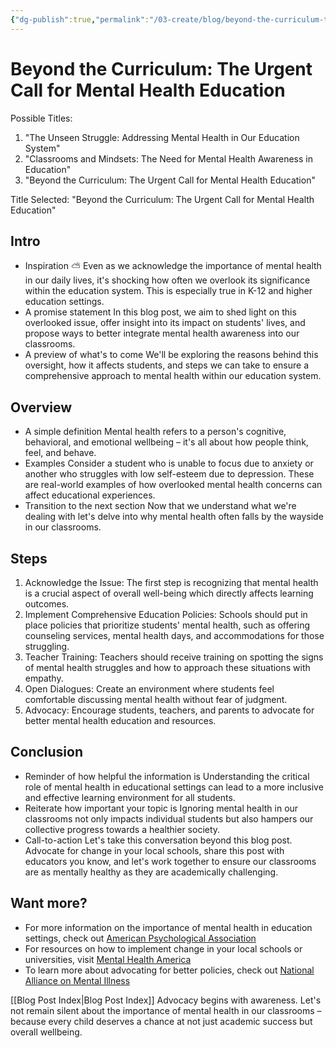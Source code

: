 ```yaml
---
{"dg-publish":true,"permalink":"/03-create/blog/beyond-the-curriculum-the-urgent-call-for-mental-health-education/","tags":["education","mental-health"]}
---
```



# Beyond the Curriculum: The Urgent Call for Mental Health Education

Possible Titles:

1. "The Unseen Struggle: Addressing Mental Health in Our Education System"
2. "Classrooms and Mindsets: The Need for Mental Health Awareness in Education"
3. "Beyond the Curriculum: The Urgent Call for Mental Health Education"

Title Selected: "Beyond the Curriculum: The Urgent Call for Mental Health Education"

## Intro
* Inspiration ⛅
Even as we acknowledge the importance of mental health in our daily lives, it's shocking how often we overlook its significance within the education system. This is especially true in K-12 and higher education settings.
* A promise statement
In this blog post, we aim to shed light on this overlooked issue, offer insight into its impact on students' lives, and propose ways to better integrate mental health awareness into our classrooms.
* A preview of what's to come
We'll be exploring the reasons behind this oversight, how it affects students, and steps we can take to ensure a comprehensive approach to mental health within our education system.

## Overview
* A simple definition
Mental health refers to a person's cognitive, behavioral, and emotional wellbeing – it's all about how people think, feel, and behave.
* Examples 
Consider a student who is unable to focus due to anxiety or another who struggles with low self-esteem due to depression. These are real-world examples of how overlooked mental health concerns can affect educational experiences.
* Transition to the next section 
Now that we understand what we're dealing with let's delve into why mental health often falls by the wayside in our classrooms.

## Steps
1. Acknowledge the Issue: The first step is recognizing that mental health is a crucial aspect of overall well-being which directly affects learning outcomes.
2. Implement Comprehensive Education Policies: Schools should put in place policies that prioritize students' mental health, such as offering counseling services, mental health days, and accommodations for those struggling.
3. Teacher Training: Teachers should receive training on spotting the signs of mental health struggles and how to approach these situations with empathy.
4. Open Dialogues: Create an environment where students feel comfortable discussing mental health without fear of judgment.
5. Advocacy: Encourage students, teachers, and parents to advocate for better mental health education and resources.

## Conclusion
* Reminder of how helpful the information is
Understanding the critical role of mental health in educational settings can lead to a more inclusive and effective learning environment for all students.
* Reiterate how important your topic is
Ignoring mental health in our classrooms not only impacts individual students but also hampers our collective progress towards a healthier society.
* Call-to-action
Let's take this conversation beyond this blog post. Advocate for change in your local schools, share this post with educators you know, and let's work together to ensure our classrooms are as mentally healthy as they are academically challenging.

## Want more?
- For more information on the importance of mental health in education settings, check out [American Psychological Association](https://www.apa.org/)
- For resources on how to implement change in your local schools or universities, visit [Mental Health America](https://www.mhanational.org/)
- To learn more about advocating for better policies, check out [National Alliance on Mental Illness](https://www.nami.org/)

[[Blog Post Index\|Blog Post Index]]
Advocacy begins with awareness. Let's not remain silent about the importance of mental health in our classrooms – because every child deserves a chance at not just academic success but overall wellbeing.